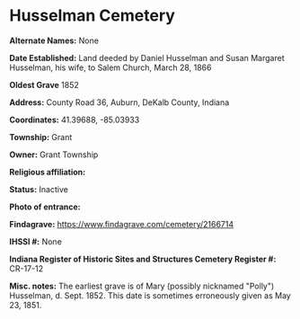 # Husselman Cemetery

**Alternate Names:** None

**Date Established:** Land deeded by Daniel Husselman and Susan Margaret Husselman, his wife, to Salem Church, March 28, 1866

**Oldest Grave** 1852

**Address:** County Road 36, Auburn, DeKalb County, Indiana

**Coordinates:** 41.39688, -85.03933

**Township:** Grant

**Owner:** Grant Township

**Religious affiliation:** 

**Status:** Inactive

**Photo of entrance:**

**Findagrave:** https://www.findagrave.com/cemetery/2166714 

**IHSSI #:** None

**Indiana Register of Historic Sites and Structures Cemetery Register #:** CR-17-12

**Misc. notes:** The earliest grave is of Mary (possibly nicknamed "Polly") Husselman, d. Sept. 1852. This date is sometimes erroneously given as May 23, 1851.
